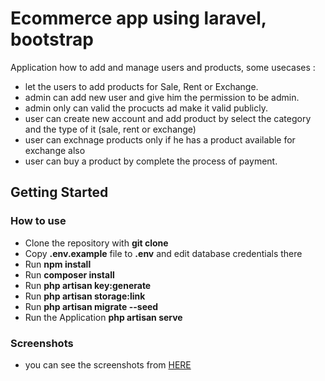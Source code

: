# Ecommerce app using laravel, bootstrap
Application how to add and manage users and products, some usecases : 
- let the users to add products for Sale, Rent or Exchange.
- admin can add new user and give him the permission to be admin.
- admin only can valid the procucts ad make it valid publicly.
- user can create new account and add product by select the category and the type of it (sale, rent or exchange)
- user can exchnage products only if he has a product available for exchange also
- user can buy a product by complete the process of payment. 

## Getting Started

### How to use
- Clone the repository with __git clone__
- Copy __.env.example__ file to __.env__ and edit database credentials there
- Run __npm install__
- Run __composer install__
- Run __php artisan key:generate__
- Run __php artisan storage:link__
- Run __php artisan migrate --seed__ 
- Run the Application __php artisan serve__

### Screenshots
- you can see the screenshots from [HERE](https://github.com/AissamYekhlef/milashop/blob/main/public/assets/images/screenshots/Screenshots.md)

